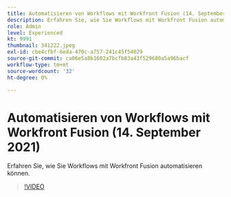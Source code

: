 ```yaml
---
title: Automatisieren von Workflows mit Workfront Fusion (14. September 2021)
description: Erfahren Sie, wie Sie Workflows mit Workfront Fusion automatisieren können.
role: Admin
level: Experienced
kt: 9991
thumbnail: 341222.jpeg
exl-id: cbe4cfbf-6eda-470c-a757-241c45f54029
source-git-commit: ca06e5a8b1602a7bcfb83a43f529680a5a96bacf
workflow-type: tm+mt
source-wordcount: '32'
ht-degree: 0%

---
```


# Automatisieren von Workflows mit Workfront Fusion (14. September 2021)

Erfahren Sie, wie Sie Workflows mit Workfront Fusion automatisieren können.

>[!VIDEO](https://video.tv.adobe.com/v/341222/?quality=12&learn=on)
